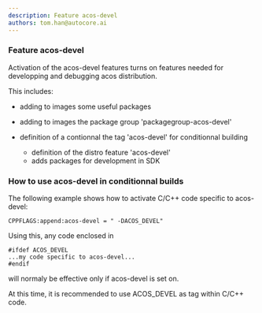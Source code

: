 ```yaml
---
description: Feature acos-devel
authors: tom.han@autocore.ai
---
```

	
### Feature acos-devel
	 
Activation of the acos-devel features turns on
features needed for developping and debugging
acos distribution.

This includes:

* adding to images some useful packages
* adding to images the package group 'packagegroup-acos-devel'
* definition of a contionnal the tag 'acos-devel'
    for conditionnal building

  * definition of the distro feature 'acos-devel'
  * adds packages for development in SDK

### How to use acos-devel in conditionnal builds

The following example shows how to activate C/C++ code
specific to acos-devel:

```yocto
CPPFLAGS:append:acos-devel = " -DACOS_DEVEL"
```

Using this, any code enclosed in

```yocto
#ifdef ACOS_DEVEL
...my code specific to acos-devel...
#endif
```

will normaly be effective only if acos-devel is set on.

At this time, it is recommended to use ACOS_DEVEL as tag
within C/C++ code.
